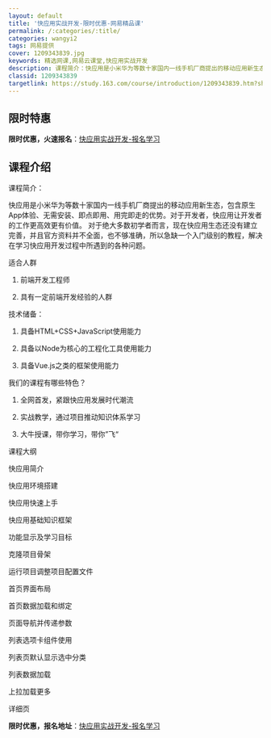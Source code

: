 ```yaml
---
layout: default
title: '快应用实战开发-限时优惠-网易精品课'
permalink: /:categories/:title/
categories: wangyi2
tags: 网易提供
cover: 1209343839.jpg
keywords: 精选网课,网易云课堂,快应用实战开发
description: 课程简介：快应用是小米华为等数十家国内一线手机厂商提出的移动应用新生态，包含原生App体验、无需安装、即点即用、用完即走
classid: 1209343839
targetlink: https://study.163.com/course/introduction/1209343839.htm?share=1&shareId=1025206652&utm_campaign=share&utm_medium=iphoneShare&utm_source=&utm_u=1025206652
---
```


## 限时特惠

**限时优惠，火速报名**：[快应用实战开发-报名学习](https://study.163.com/course/introduction/1209343839.htm?share=1&shareId=1025206652&utm_campaign=share&utm_medium=iphoneShare&utm_source=&utm_u=1025206652)

## 课程介绍

课程简介：

快应用是小米华为等数十家国内一线手机厂商提出的移动应用新生态，包含原生App体验、无需安装、即点即用、用完即走的优势。对于开发者，快应用让开发者的工作更高效更有价值。 对于绝大多数初学者而言，现在快应用生态还没有建立完善，并且官方资料并不全面，也不够准确，所以急缺一个入门级别的教程，解决在学习快应用开发过程中所遇到的各种问题。



适合人群

1.	前端开发工程师

2.	具有一定前端开发经验的人群



技术储备：

1.	具备HTML+CSS+JavaScript使用能力

2.	具备以Node为核心的工程化工具使用能力

3.	具备Vue.js之类的框架使用能力



我们的课程有哪些特色？

1.	全网首发，紧跟快应用发展时代潮流

2.	实战教学，通过项目推动知识体系学习

3.	大牛授课，带你学习，带你”飞“



课程大纲

快应用简介

快应用环境搭建

快应用快速上手

快应用基础知识框架

功能显示及学习目标

克隆项目骨架

运行项目调整项目配置文件

首页界面布局

首页数据加载和绑定

页面导航并传递参数

列表选项卡组件使用

列表页默认显示选中分类

列表数据加载

上拉加载更多

详细页

**限时优惠，报名地址**：[快应用实战开发-报名学习](https://study.163.com/course/introduction/1209343839.htm?share=1&shareId=1025206652&utm_campaign=share&utm_medium=iphoneShare&utm_source=&utm_u=1025206652)

